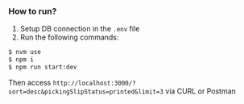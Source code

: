 ### How to run?

1. Setup DB connection in the `.env` file
2. Run the following commands:

```bash
$ nvm use
$ npm i
$ npm run start:dev
```

Then access `http://localhost:3000/?sort=desc&pickingSlipStatus=printed&limit=3` via CURL or Postman